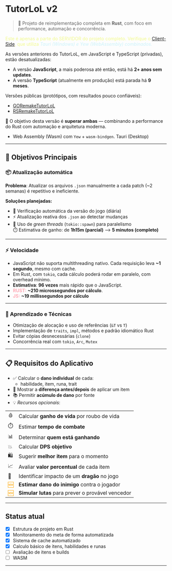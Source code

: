 # TutorLoL v2

> 🔧 Projeto de reimplementação completa em **Rust**, com foco em performance, automação e concorrência.

<span style="color:#f1fa8c;">Este é apenas a parte do SERVIDOR do projeto completo. Verifique o [Client-Side](https://github.com/LuizGomes56/tlv2app), que utiliza <i style="color:#caf2fa;">Tauri (Windows) e Yew (WebAssembly) combinados.</i></span>

As versões anteriores do TutorLoL, em JavaScript e TypeScript (privadas), estão desatualizadas:

- A versão **JavaScript**, a mais poderosa até então, está há **2+ anos sem updates**.
- A versão **TypeScript** (atualmente em produção) está parada há **9 meses**.

Versões públicas (protótipos, com resultados pouco confiáveis):

- [GORemakeTutorLoL](https://github.com/LuizGomes56/GORemakeTutorLoL)
- [RSRemakeTutorLoL](https://github.com/LuizGomes56/RSRemakeTutorLoL)

🎯 O objetivo desta versão é **superar ambas** — combinando a performance do Rust com automação e arquitetura moderna.

- Web Assembly (Wasm) com `Yew` + `wasm-bindgen`. Tauri (Desktop)

---

## 🚀 Objetivos Principais

### 📦 Atualização automática

**Problema**: Atualizar os arquivos `.json` manualmente a cada patch (~2 semanas) é repetitivo e ineficiente.

**Soluções planejadas:**

- 🔁 Verificação automática da versão do jogo (diária)
- ⚡ Atualização reativa dos `.json` ao detectar mudanças
- 🧵 Uso de *green threads* (`tokio::spawn`) para paralelismo  
  ⏱️ Estimativa de ganho: de **1h15m (parcial)** ⟶ **5 minutos (completo)**

---

### ⚡ Velocidade

- JavaScript não suporta multithreading nativo. Cada requisição leva **~1 segundo**, mesmo com cache.
- Em Rust, com `tokio`, cada cálculo poderá rodar em paralelo, com overhead mínimo.
- **Estimativa**: **96 vezes** mais rápido que o JavaScript.
- <b style="color:rgb(255, 170, 182)">RUST:</b> **~210 microssegundos por cálculo**. 
- <b style="color:rgb(255, 170, 182)">JS:</b> **~19 millissegundos por cálculo**

---

### 🧪 Aprendizado e Técnicas

- Otimização de alocação e uso de referências (`&T` vs `T`)
- Implementação de `traits`, `impl`, métodos e padrão idiomático Rust
- Evitar cópias desnecessárias (`clone`)
- Concorrência real com `tokio`, `Arc`, `Mutex`

---

## 📋 Requisitos do Aplicativo

- ✅ Calcular o **dano individual** de cada:
  - habilidade, item, runa, trait
- 🔄 Mostrar a **diferença antes/depois** de aplicar um item
- 📚 Permitir **acúmulo de dano** por fonte
- 💡 *Recursos opcionais*:

<table>
  <tr><td>🩸</td><td>Calcular <b>ganho de vida</b> por roubo de vida</td></tr>
  <tr><td>⏱️</td><td>Estimar <b>tempo de combate</b></td></tr>
  <tr><td>📊</td><td>Determinar <b>quem está ganhando</b></td></tr>
  <tr><td>💥</td><td>Calcular <b>DPS objetivo</b></td></tr>
  <tr><td>🛍️</td><td>Sugerir <b>melhor item</b> para o momento</td></tr>
  <tr><td>📈</td><td>Avaliar <b>valor percentual</b> de cada item</td></tr>
  <tr><td>🐉</td><td>Identificar impacto de um <b>dragão</b> no jogo</td></tr>
  <tr><td style="color:orange;">🆕</td><td><b>Estimar dano do inimigo</b> contra o jogador</td></tr>
  <tr><td style="color:orange;">🆕</td><td><b>Simular lutas</b> para prever o provável vencedor</td></tr>
</table>

---

## Status atual

- [x] Estrutura de projeto em Rust
- [x] Monitoramento do meta de forma automatizada
- [x] Sistema de cache automatizado
- [x] Calculo básico de itens, habilidades e runas
- [ ] Avaliação de itens e builds
- [ ] WASM

---